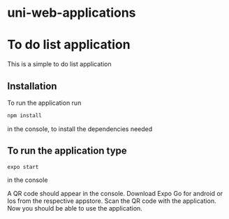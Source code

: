 # uni-web-applications
# To do list application

This is a simple to do list application

## Installation

To run the application run 

```bash
npm install
```
in the console, to install the dependencies needed

## To run the application type

```
expo start
```
in the console

A QR code should appear in the console.
Download Expo Go for android or Ios from the respective appstore.
Scan the QR code with the application. Now you should be able to use the application.

